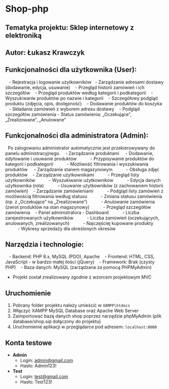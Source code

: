 # Shop-php
## Tematyka projektu: Sklep internetowy z elektroniką

## Autor: Łukasz Krawczyk

## Funkcjonalności dla użytkownika (User):
   - Rejestracja i logowanie użytkowników
   - Zarządzanie adresami dostawy (dodawanie, edycja, usuwanie)
   - Przegląd historii zamówień i ich szczegółów
   - Przegląd produktów według kategorii i podkategorii
   - Wyszukiwanie produktów po nazwie i kategorii
   - Szczegółowy podgląd produktu (zdjęcia, opis, dostępność)
   - Dodawanie produktów do koszyka
   - Składanie zamówień z wyborem adresu dostawy
   - Podgląd szczegółów zamówienia - Status zamówienia: „Oczekujące”, „Zrealizowane”, „Anulowane”

## Funkcjonalności dla administratora (Admin):
 	 Po zalogowaniu administrator automatycznie jest przekierowywany do panelu administracyjnego.
   - Zarządzanie produktami
   			- Dodawanie, edytowanie i usuwanie produktów
          - Przypisywanie produktów do kategorii i podkategorii
          - Możliwość filtrowania i wyszukiwania produktów
   			- Zarządzanie stanem magazynowym
          - Obsługa zdjęć produktów
   - Zarządzanie użytkownikami
          - Przegląd listy użytkowników
          - Wyszukiwanie użytkowników
          - Edycja danych użytkownika (rola)
          - Usuwanie użytkowników (z zachowaniem historii zamówień)
   - Zarządzanie zamówieniami
          - Podgląd listy zamówień z możliwością filtrowania według statusu
          - Zmiana statusu zamówienia (np. z „Oczekujące” na „Zrealizowane”)
          - Anulowanie zamówienia (zwrot produktów na stan magazynowy)
          - Przegląd szczegółów zamówienia
   - Panel administratora - Dashboard
          - Liczba zarejestrowanych użytkowników
          - Liczba zamówień (oczekujących, anulowanych, zrealizowanych)
          - Najczęściej kupowane produkty
          - Wykresy sprzedaży dla określonych okresów


## Narzędzia i technologie:
   - Backend: PHP 8.x, MySQL (PDO), Apache
   - Frontend: HTML, CSS, JavaScript - w bardzo małej ilości (jQuery)
   - Framework: Brak (czysty PHP)
   - Baza danych: MySQL (zarządzana za pomocą PHPMyAdmin)
   - Projekt został zrealizowany zgodnie z wzorcem projektowym MVC


## Uruchomienie
1. Pobrany folder projektu należy umieścić w `XAMPP\htdocs`
2. Włączyć XAMPP MySQL Database oraz Apache Web Server
3. Zaimportować bazę danych shop poprzez narzędzie phpMyAdmin (plik database/shop.sql dołączony do projektu)
4. Uruchomienie aplikacji w przeglądarce pod adresem: `localhost:8000`



## Konta testowe
-   **Admin**
    -   Login: admin@gmail.com
    -   Hasło: Admin123!
-   **Test**
    -   Login: test@gmail.com
    -   Hasło: Test123!
